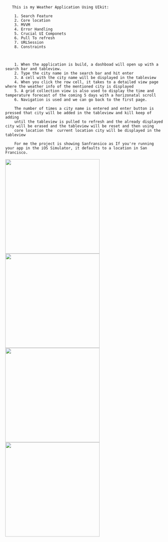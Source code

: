        This is my Weather Application Using UIkit:
       
        1. Search Feature
        2. Core location
        3. MVVM
        4. Error Handling
        5. Crucial UI Componets
        6. Pull To refresh
        7. URLSession
        8. Constraints
      
      
      
        1. When the application is build, a dashboad will open up with a search bar and tableview.
        2. Type the city name in the search bar and hit enter
        3. A cell with the city name will be displayed in the tableview
        4. When you click the row cell, it takes to a detailed view page where the weather info of the mentioned city is displayed
        5. A grid collection view is also used to display the time and temperature forecast of the coming 5 days with a horizonatal scroll
        6. Navigation is used and we can go back to the first page.
      
        The number of times a city name is entered and enter button is pressed that city will be added in the tableview and kill keep of adding
        until the tableview is pulled to refresh and the already displayed city will be erased and the tableview will be reset and then using 
        core location the  current location city will be displayed in the tableview
      
        For me the project is showing Sanfransico as If you're running your app in the iOS Simulator, it defaults to a location in San Francisco.

        
<img src="https://github.com/user-attachments/assets/27fccd8a-ad95-4288-b0bf-c0ac413c2bb4" width="300" />
<img src="https://github.com/user-attachments/assets/d91f711f-ef83-43f0-9223-0245b21c413c" width="300" />
<img src="https://github.com/user-attachments/assets/8307a4b3-5439-4181-9d94-058535eea694" width="300" />
<img src="https://github.com/user-attachments/assets/3fa9c86d-1b41-4394-ac9e-934943612fd2" width="300" />




        

